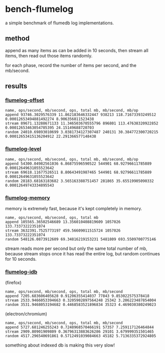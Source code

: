 # bench-flumelog

a simple benchmark of flumedb log implementations.

## method

append as many items as can be added in 10 seconds,
then stream all items, then read out those items randomly.

for each phase, record the number of items per second, and the mb/second.

## results

### [flumelog-offset](https://github.com/flumedb/flumelog-offset)
```
name, ops/second, mb/second, ops, total mb, mb/second, mb/op
append 93746.3029576339 11.862183646332447 938213 118.71673393249512 0.00012653494881492274 8.906356811523438
stream 89671.13288671133 11.346503670555796 896801 113.47638320922852 0.00012653463054705395 24.15149688720703
random 24010.69893010699 3.0381734127307487 240131 30.384772300720215 0.00012653415136204912 22.291366577148438
```
### [flumelog-level](https://github.com/flumedb/flumelog-level)

```
name, ops/second, mb/second, ops, total mb, mb/second, mb/op
append 54300.04982561036 6.86875596590522 544901 68.92796611785889 0.00012649631055523642
stream 69618.11677526511 8.80643491987465 544901 68.92796611785889 0.00012649631055523642
random 28183.68163183682 3.565163388751457 281865 35.65519905090332 0.00012649743334895543
```

### [flumelog-memory](https://github.com/flumedb/flumelog-memory)

memory is extremely fast, because it's kept completely in memory.

```
name, ops/second, mb/second, ops, total mb
append 105565.36502546689 13.356010408819609 1057026 133.73373222351074
stream 3632391.7525773197 459.56609011515724 1057026 133.73373222351074
random 548126.0873912609 69.34816219153231 5481809 693.5509700775146
```

stream reads more per second but only the same total number of mb, because stream stops
once it has read the entire log, but random continues for 10 seconds.

### [flumelog-idb](https://github.com/flumedb/flumelog-idb)

(firefox)
```
name, ops/second, mb/second, ops, total mb, mb/second
append 7205.683606405628 0.91206355414037 77843 9.853022575378418
stream 2533.9466053394663 0.3205902897564248 25342 3.206223487854004
random 3531.9468053194682 0.4468583521896834 35323 4.469030380249023
```
(electron/chromium)
```
name, ops/second, mb/second, ops, total mb, mb/second
append 5727.681246255243 0.7248968570466191 57357 7.259117126464844
stream 2909.80901909809 0.36796313883626286 29101 3.679999351501465
random 4517.296540691861 0.5712491039084663 45182 5.7136335372924805
```

something about indexed db is making this very slow!



